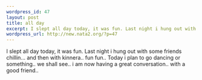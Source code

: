 ```yaml
--- 
wordpress_id: 47
layout: post
title: all day
excerpt: I slept all day today, it was fun. Last night i hung out with some friends chillin... and then with kinnera.. fun fun.. Today i plan to go dancing or something.. we shall see.. i am now having a great conversation.. with a good friend..
wordpress_url: http://new.nata2.org/?p=47
---
```

I slept all day today, it was fun. Last night i hung out with some friends chillin... and then with kinnera.. fun fun.. Today i plan to go dancing or something.. we shall see.. i am now having a great conversation.. with a good friend..
